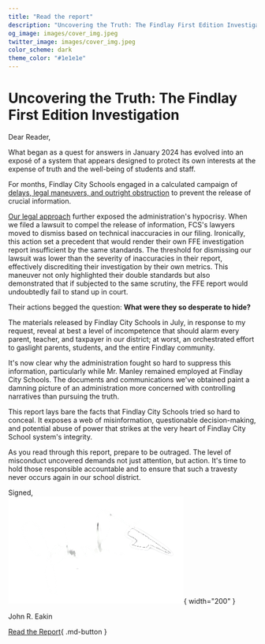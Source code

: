 ```yaml
---
title: "Read the report"
description: "Uncovering the Truth: The Findlay First Edition Investigation"
og_image: images/cover_img.jpeg
twitter_image: images/cover_img.jpeg
color_scheme: dark
theme_color: "#1e1e1e"
---
```

# Uncovering the Truth: The Findlay First Edition Investigation

Dear Reader,

What began as a quest for answers in January 2024 has evolved into an exposé of a system that appears designed to protect its own interests at the expense of truth and the well-being of students and staff.

For months, Findlay City Schools engaged in a calculated campaign of [delays, legal maneuvers, and outright obstruction](./sections/initial_timeline.md) to prevent the release of crucial information. 

[Our legal approach](./sections/Approach%20to%20FCS%20Lawsuit.md) further exposed the administration's hypocrisy. When we filed a lawsuit to compel the release of information, FCS's lawyers moved to dismiss based on technical inaccuracies in our filing. Ironically, this action set a precedent that would render their own FFE investigation report insufficient by the same standards. The threshold for dismissing our lawsuit was lower than the severity of inaccuracies in their report, effectively discrediting their investigation by their own metrics. This maneuver not only highlighted their double standards but also demonstrated that if subjected to the same scrutiny, the FFE report would undoubtedly fail to stand up in court.

Their actions begged the question: **What were they so desperate to hide?**

The materials released by Findlay City Schools in July, in response to my request, reveal at best a level of incompetence that should alarm every parent, teacher, and taxpayer in our district; at worst, an orchestrated effort to gaslight parents, students, and the entire Findlay community.

It's now clear why the administration fought so hard to suppress this information, particularly while Mr. Manley remained employed at Findlay City Schools. The documents and communications we've obtained paint a damning picture of an administration more concerned with controlling narratives than pursuing the truth.

This report lays bare the facts that Findlay City Schools tried so hard to conceal. It exposes a web of misinformation, questionable decision-making, and potential abuse of power that strikes at the very heart of Findlay City School system's integrity.

As you read through this report, prepare to be outraged. The level of misconduct uncovered demands not just attention, but action. It's time to hold those responsible accountable and to ensure that such a travesty never occurs again in our school district.

Signed,  
![Signature](images/signature.png){ width="200" }

John R. Eakin

[Read the Report](./sections/Key%20Information%20from%20the%20PIR.md){ .md-button }